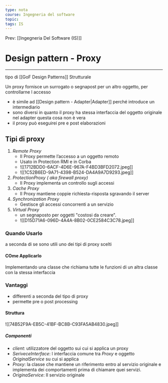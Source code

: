 ```yaml
---
type: nota
course: Ingegneria del software
topic: 
tags: IS
---
```


Prev: [[Ingegneria Del Software (IS)]]

# Design pattern - Proxy
---

tipo di [[GoF Design Patterns]]  Strutturale


Un proxy fornisce un surrogato o segnapost per un altro oggetto, per controllarne l accesso
- è simile ad [[Design pattern - Adapter|Adapter]] perché introduce un intermediario
- sono diversi in quanto il proxy ha stessa interfaccia  del oggetto originale nel adapter questa cosa non è vera
- il proxy può eseguirei pre e post elaborazioni

## Tipi di proxy
1. _Remote Proxy_ 
	- Il Proxy permette l’accesso a un oggetto remoto
	- Usato in Protection RMI e in Corba 
	- ![[1712BDD0-6ACF-4D6E-967A-F4BD3BFD2072.jpeg]]
	- ![[1C52B6ED-9A71-4398-B524-DA4A9A7D9293.jpeg]]
2.  _ProtectionProxy ( aka firewall proxy)_ 
	- Il Proxy implementa un controllo sugli accessi 
3. _Cache Proxy_ 
	- Il Proxy mantiene coppie richiesta-risposta sgravando il server
4. _Synchronization Proxy_
	- Gestisce gli accessi concorrenti a un servizio
5. _Virtual Proxy_
	-  un segnaposto per oggetti "costosi da creare".
	- ![[D15D71A6-096D-4A4A-8B02-0CE2584C3C78.jpeg]]

### Quando Usarlo 
 a seconda di se sono utili uno dei tipi di proxy scelti 

#### COme Applicarlo 
Implementando una classe che richiama tutte le funzioni di un altra classe con la stessa interfaccia 

### Vantaggi
- differenti a seconda del tipo di proxy
- permette pre o post processing
#### Struttura 
![[74B52F9A-EB5C-41BF-BC8B-C93FA5AB4830.jpeg]]

##### Componenti 
- _client_: utilizzatore del oggetto sui cui si applica un proxy
- _SeriveceInterface_: l interfaccia comune tra _Proxy_ e oggetto _OriginalService_ su cui si applica 
- _Proxy_: la classe che mantiene un riferimento entro al servizio originale e implementa dei comportamenti prima di chiamare quei servizi.
- _OriginaService_: Il servizio originale